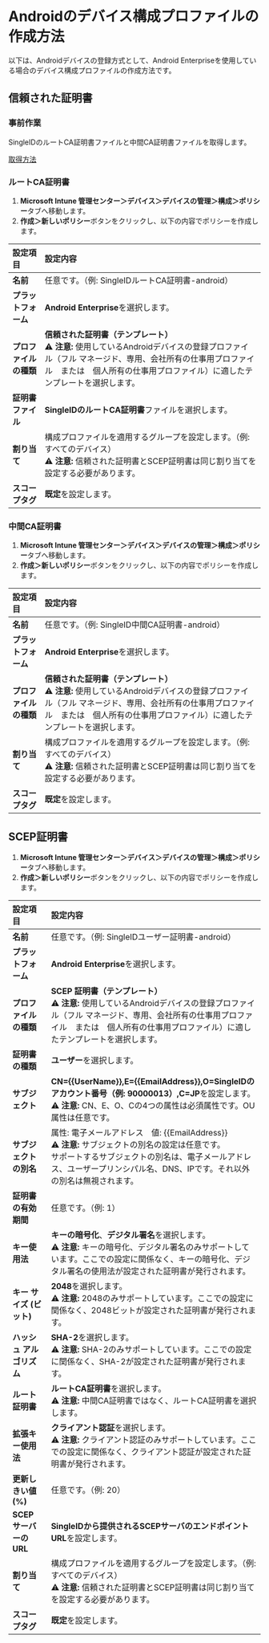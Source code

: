 # Androidのデバイス構成プロファイルの作成方法
以下は、Androidデバイスの登録方式として、Android Enterpriseを使用している場合のデバイス構成プロファイルの作成方法です。

## 信頼された証明書
### 事前作業
SingleIDのルートCA証明書ファイルと中間CA証明書ファイルを取得します。

[取得方法](../pki.md/#基本情報)

### ルートCA証明書
1. **Microsoft Intune 管理センター＞デバイス＞デバイスの管理＞構成＞ポリシー**タブへ移動します。
2. **作成＞新しいポリシー**ボタンをクリックし、以下の内容でポリシーを作成します。

| **設定項目** | **設定内容** |
| :--- | :--- |
| **名前** | 任意です。（例: SingleIDルートCA証明書-android） |
| **プラットフォーム** | **Android Enterprise**を選択します。 |
| **プロファイルの種類** | **信頼された証明書（テンプレート）**<br>⚠️ **注意:** 使用しているAndroidデバイスの登録プロファイル（フル マネージド、専用、会社所有の仕事用プロファイル　または　個人所有の仕事用プロファイル）に適したテンプレートを選択します。 |
| **証明書ファイル** | **SingleIDのルートCA証明書**ファイルを選択します。 |
| **割り当て** | 構成プロファイルを適用するグループを設定します。（例: すべてのデバイス）<br>⚠️ **注意:** 信頼された証明書とSCEP証明書は同じ割り当てを設定する必要があります。 |
| **スコープタグ** | **既定**を設定します。 |

### 中間CA証明書
1. **Microsoft Intune 管理センター＞デバイス＞デバイスの管理＞構成＞ポリシー**タブへ移動します。
2. **作成＞新しいポリシー**ボタンをクリックし、以下の内容でポリシーを作成します。

| **設定項目** | **設定内容** |
| :--- | :--- |
| **名前** | 任意です。（例: SingleID中間CA証明書-android） |
| **プラットフォーム** | **Android Enterprise**を選択します。 |
| **プロファイルの種類** | **信頼された証明書（テンプレート）**<br>⚠️ **注意:** 使用しているAndroidデバイスの登録プロファイル（フル マネージド、専用、会社所有の仕事用プロファイル　または　個人所有の仕事用プロファイル）に適したテンプレートを選択します。 |
| **割り当て** | 構成プロファイルを適用するグループを設定します。（例: すべてのデバイス）<br>⚠️ **注意:** 信頼された証明書とSCEP証明書は同じ割り当てを設定する必要があります。 |
| **スコープタグ** | **既定**を設定します。 |

## SCEP証明書
1. **Microsoft Intune 管理センター＞デバイス＞デバイスの管理＞構成＞ポリシー**タブへ移動します。
2. **作成＞新しいポリシー**ボタンをクリックし、以下の内容でポリシーを作成します。

| **設定項目** | **設定内容** |
| :--- | :--- |
| **名前** | 任意です。（例: SingleIDユーザー証明書-android） |
| **プラットフォーム** | **Android Enterprise**を選択します。 |
| **プロファイルの種類** | **SCEP 証明書（テンプレート）**<br>⚠️ **注意:** 使用しているAndroidデバイスの登録プロファイル（フル マネージド、専用、会社所有の仕事用プロファイル　または　個人所有の仕事用プロファイル）に適したテンプレートを選択します。 |
| **証明書の種類** | **ユーザー**を選択します。 |
| **サブジェクト** | **CN={{UserName}},E={{EmailAddress}},O=SingleIDのアカウント番号（例: 90000013）,C=JP**を設定します。<br>⚠️ **注意:** CN、E、O、Cの4つの属性は必須属性です。OU属性は任意です。 |
| **サブジェクトの別名** | 属性: 電子メールアドレス　値: {{EmailAddress}}<br>⚠️ **注意:** サブジェクトの別名の設定は任意です。<br>サポートするサブジェクトの別名は、電子メールアドレス、ユーザープリンシパル名、DNS、IPです。それ以外の別名は無視されます。 |
| **証明書の有効期間** | 任意です。（例: 1） |
| **キー使用法** | **キーの暗号化**、**デジタル署名**を選択します。<br>⚠️ **注意:** キーの暗号化、デジタル署名のみサポートしています。ここでの設定に関係なく、キーの暗号化、デジタル署名の使用法が設定された証明書が発行されます。 |
| **キー サイズ (ビット)** | **2048**を選択します。<br>⚠️ **注意:** 2048のみサポートしています。ここでの設定に関係なく、2048ビットが設定された証明書が発行されます。 |
| **ハッシュ アルゴリズム** | **SHA-2**を選択します。<br>⚠️ **注意:** SHA-2のみサポートしています。ここでの設定に関係なく、SHA-2が設定された証明書が発行されます。 |
| **ルート証明書** | **ルートCA証明書**を選択します。<br>⚠️ **注意:** 中間CA証明書ではなく、ルートCA証明書を選択します。 |
| **拡張キー使用法** | **クライアント認証**を選択します。<br>⚠️ **注意:** クライアント認証のみサポートしています。ここでの設定に関係なく、クライアント認証が設定された証明書が発行されます。 |
| **更新しきい値 (%)** | 任意です。（例: 20） |
| **SCEP サーバーの URL** | **SingleIDから提供されるSCEPサーバのエンドポイントURL**を設定します。 |
| **割り当て** | 構成プロファイルを適用するグループを設定します。（例: すべてのデバイス）<br>⚠️ **注意:** 信頼された証明書とSCEP証明書は同じ割り当てを設定する必要があります。 |
| **スコープタグ** | **既定**を設定します。 |
